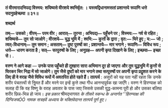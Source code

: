 **तं वीरमारादभिपद्य विस्मय:** **शयिष्यसे वीरशये श्वभिर्वृत: ।** **यस्त्वद्विधानामसतां प्रशान्तये** **रूपाणि धत्ते सदनुग्रहेच्छया ॥ ३१॥** 

**शब्दार्थ** 

**तम्—** **उसको** **; वीरम्—** **परम वीर** **; आरात्—** **तुरन्त** **; अभिपद्य—** **पहुँचने पर** **; विस्मय:—** **गर्व से रहित** **; शयिष्यसे—** **तुम** **सो जाओगे** **; वीरशये—** **युद्ध भूमि में** **; श्वभि:—** **कुत्तों के द्वारा** **; वृत:—** **घिरे हुए** **; य:—** **जो** **; त्वत्-विधानाम्—** **तुम** **समान** **; असताम्—** **दुष्ट पुरुषों का** **; प्रशान्तये—** **मार भगाने** **; रूपाणि—** **विविध रूप** **; धत्ते—** **धारण करता है** **; सत्—** **सत्पुरुषों के लिए** **; अनुग्रह—** **अपनी कृपा दिखाने के लिए** **; इच्छया—** **इच्छा से।** **.** 

**वरुण ने आगे कहा** — **उनके पास पहुँचते ही तुश्हारा सारा अभिमान दूर हो जाएगा** **और तुम युद्धभूमि में कुत्तों से घिरकर चिर निद्रा में सो जाओगे। तुम जैसे दुष्टों को मार** **भगाने तथा सत्पुरुषों पर अपनी कृपा प्रदॢशत करने के लिए ही वे वराह जैसे विविध** **रूपों में अवतरित होते रहते हैं।** **तात्पर्य** : असुरों को यह पता नहीं रहता कि उनके शरीर पंचतत्त्वों से निॢमत हैं और मरने पर इन्हें कुत्ते तथा गीध आनन्दपूर्वक खा जाएँगे। वरुण ने हिरण्याक्ष को सलाह दी कि वह विष्णु के वराह अवतार के पास जाए जिससे उसकी युद्ध-कामना पूरी हो और उसका बलिष्ठ शरीर छिन्न-भिन्न हो जाय। *इस प्रकार* श्रीमद्भागवत *के तीसरे स्कन्ध के अन्तर्गत ''हिरण्याक्ष की दिग्विजयÓÓ नामक* *सत्रहवें अध्याय के भक्तिवेदान्त तात्पर्य पूर्ण हुए।* 